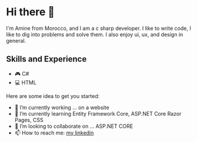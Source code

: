 # Hi there 👋

I'm Amine from Morocco, and I am a c sharp developer. I like to write code, I like to dig into problems and solve them. I also enjoy ui, ux, and design in general.

## Skills and Experience
* 🎮 C#
* 💻 HTML


Here are some idea to get you started:

- 🔭 I’m currently working ... on a website 
- 🌱 I’m currently learning Entity Framework Core, ASP.NET Core Razor Pages, CSS
- 👯 I’m looking to collaborate on ... ASP.NET CORE 
- 📫 How to reach me: [my linkedin](https://www.linkedin.com/in/aminetissilguit/)




